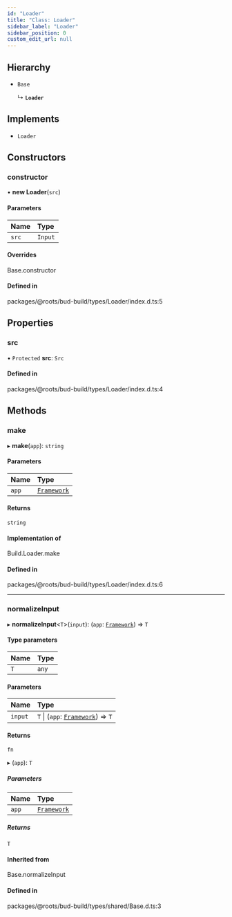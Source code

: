 ```yaml
---
id: "Loader"
title: "Class: Loader"
sidebar_label: "Loader"
sidebar_position: 0
custom_edit_url: null
---
```


## Hierarchy

- `Base`

  ↳ **`Loader`**

## Implements

- `Loader`

## Constructors

### constructor

• **new Loader**(`src`)

#### Parameters

| Name | Type |
| :------ | :------ |
| `src` | `Input` |

#### Overrides

Base.constructor

#### Defined in

packages/@roots/bud-build/types/Loader/index.d.ts:5

## Properties

### src

• `Protected` **src**: `Src`

#### Defined in

packages/@roots/bud-build/types/Loader/index.d.ts:4

## Methods

### make

▸ **make**(`app`): `string`

#### Parameters

| Name | Type |
| :------ | :------ |
| `app` | [`Framework`](Framework.md) |

#### Returns

`string`

#### Implementation of

Build.Loader.make

#### Defined in

packages/@roots/bud-build/types/Loader/index.d.ts:6

___

### normalizeInput

▸ **normalizeInput**<`T`\>(`input`): (`app`: [`Framework`](Framework.md)) => `T`

#### Type parameters

| Name | Type |
| :------ | :------ |
| `T` | `any` |

#### Parameters

| Name | Type |
| :------ | :------ |
| `input` | `T` \| (`app`: [`Framework`](Framework.md)) => `T` |

#### Returns

`fn`

▸ (`app`): `T`

##### Parameters

| Name | Type |
| :------ | :------ |
| `app` | [`Framework`](Framework.md) |

##### Returns

`T`

#### Inherited from

Base.normalizeInput

#### Defined in

packages/@roots/bud-build/types/shared/Base.d.ts:3
